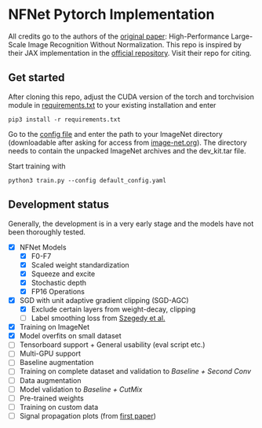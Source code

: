 # NFNet Pytorch Implementation

All credits go to the authors of the [original paper](https://arxiv.org/abs/2102.06171): High-Performance Large-Scale Image Recognition Without Normalization. This repo is inspired by their JAX implementation in the [official repository](https://github.com/deepmind/deepmind-research/blob/master/nfnets/). Visit their repo for citing.

## Get started
After cloning this repo, adjust the CUDA version of the torch and torchvision module in [requirements.txt](requirements.txt) to your existing installation and enter
```
pip3 install -r requirements.txt
```
Go to the [config file](default_config.yaml) and enter the path to your ImageNet directory (downloadable after asking for access from [image-net.org](http://www.image-net.org/challenges/LSVRC/2012/downloads.php#images)).
The directory needs to contain the unpacked ImageNet archives and the dev_kit.tar file.

Start training with
```
python3 train.py --config default_config.yaml
```

## Development status
Generally, the development is in a very early stage
and the models have not been thoroughly tested.

- [x] NFNet Models
  - [x] F0-F7
  - [x] Scaled weight standardization
  - [x] Squeeze and excite
  - [x] Stochastic depth
  - [x] FP16 Operations
- [x] SGD with unit adaptive gradient clipping (SGD-AGC)
  - [x] Exclude certain layers from weight-decay, clipping
  - [ ] Label smoothing loss from [Szegedy et al.](https://arxiv.org/abs/1512.00567)
- [x] Training on ImageNet
- [x] Model overfits on small dataset
- [ ] Tensorboard support + General usability (eval script etc.)
- [ ] Multi-GPU support
- [ ] Baseline augmentation
- [ ] Training on complete dataset and validation to _Baseline + Second Conv_ 
- [ ] Data augmentation
- [ ] Model validation to _Baseline + CutMix_ 
- [ ] Pre-trained weights 
- [ ] Training on custom data
- [ ] Signal propagation plots (from [first paper](https://arxiv.org/abs/2101.08692))
